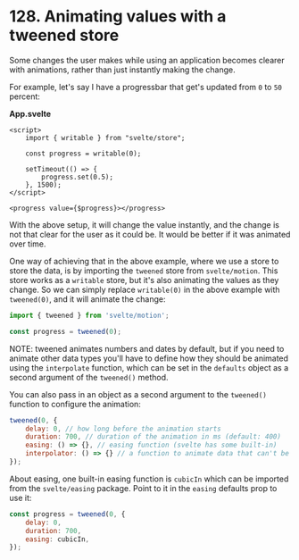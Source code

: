 # 128. Animating values with a tweened store

Some changes the user makes while using an application becomes clearer with animations, rather than just instantly making the change.

For example, let's say I have a progressbar that get's updated from `0` to `50` percent:

**App.svelte**
```svelte
<script>
    import { writable } from "svelte/store";

    const progress = writable(0);

    setTimeout(() => {
        progress.set(0.5);
    }, 1500);
</script>

<progress value={$progress}></progress>
```

With the above setup, it will change the value instantly, and the change is not that clear for the user as it could be.
It would be better if it was animated over time.

One way of achieving that in the above example, where we use a store to store the data, is by importing the `tweened` store from `svelte/motion`.
This store works as a `writable` store, but it's also animating the values as they change.
So we can simply replace `writable(0)` in the above example with `tweened(0)`, and it will animate the change:

```js
import { tweened } from 'svelte/motion';

const progress = tweened(0);
```

NOTE: tweened animates numbers and dates by default, but if you need to animate other data types you'll have to define how they should be animated using the `interpolate` function, which can be set in the `defaults` object as a second argument of the `tweened()` method.

You can also pass in an object as a second argument to the `tweened()` function to configure the animation:

```js
tweened(0, {
    delay: 0, // how long before the animation starts
    duration: 700, // duration of the animation in ms (default: 400)
    easing: () => {}, // easing function (svelte has some built-in)
    interpolator: () => {} // a function to animate data that can't be animated by default
});
```

About easing, one built-in easing function is `cubicIn` which can be imported from the `svelte/easing` package. Point to it in the `easing` defaults prop to use it:

```js
const progress = tweened(0, {
    delay: 0,
    duration: 700,
    easing: cubicIn,
});
```
